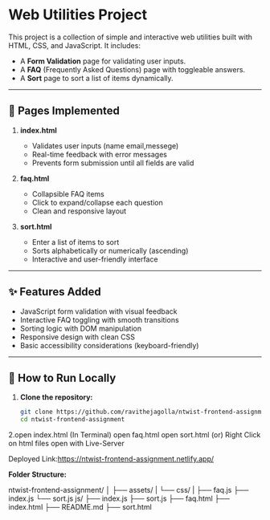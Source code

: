 
# Web Utilities Project

This project is a collection of simple and interactive web utilities built with HTML, CSS, and JavaScript. It includes:

- A **Form Validation** page for validating user inputs.
- A **FAQ** (Frequently Asked Questions) page with toggleable answers.
- A **Sort** page to sort a list of items dynamically.

---

## 📄 Pages Implemented

1. **index.html**
   - Validates user inputs (name email,messege)
   - Real-time feedback with error messages
   - Prevents form submission until all fields are valid

2. **faq.html**
   - Collapsible FAQ items
   - Click to expand/collapse each question
   - Clean and responsive layout

3. **sort.html**
   - Enter a list of items to sort
   - Sorts alphabetically or numerically (ascending)
   - Interactive and user-friendly interface

---

## ✨ Features Added

- JavaScript form validation with visual feedback
- Interactive FAQ toggling with smooth transitions
- Sorting logic with DOM manipulation
- Responsive design with clean CSS
- Basic accessibility considerations (keyboard-friendly)

---

## 🚀 How to Run Locally

1. **Clone the repository:**

   ```bash
   git clone https://github.com/ravithejagolla/ntwist-frontend-assignment.git
   cd ntwist-frontend-assignment

2.open index.html  (In Terminal)
open faq.html
open sort.html
        (or)
Right Click on html files open with Live-Server

Deployed Link:https://ntwist-frontend-assignment.netlify.app/


**Folder Structure:**

ntwist-frontend-assignment/
│
├── assets/
|   └── css/
|       ├── faq.js
        ├── index.js
        └── sort.js
    js/
    ├── index.js
    ├── sort.js
├── faq.html
├── index.html
├── README.md
├── sort.html

